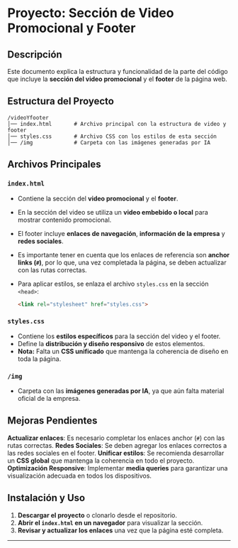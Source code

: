 # Proyecto: Sección de Video Promocional y Footer

## Descripción

Este documento explica la estructura y funcionalidad de la parte del código que incluye la **sección del video promocional** y el **footer** de la página web.

## Estructura del Proyecto

```
/videoYfooter
│── index.html       # Archivo principal con la estructura de video y footer
│── styles.css       # Archivo CSS con los estilos de esta sección
│── /img             # Carpeta con las imágenes generadas por IA
```

## Archivos Principales

### `index.html`

- Contiene la sección del **video promocional** y el **footer**.
- En la sección del video se utiliza un **video embebido o local** para mostrar contenido promocional.
- El footer incluye **enlaces de navegación**, **información de la empresa** y **redes sociales**.
- Es importante tener en cuenta que los enlaces de referencia son **anchor links (`#`)**, por lo que, una vez completada la página, se deben actualizar con las rutas correctas.
- Para aplicar estilos, se enlaza el archivo `styles.css` en la sección `<head>`:

  ```html
  <link rel="stylesheet" href="styles.css">
  ```

### `styles.css`

- Contiene los **estilos específicos** para la sección del video y el footer.
- Define la **distribución y diseño responsivo** de estos elementos.
- **Nota:** Falta un **CSS unificado** que mantenga la coherencia de diseño en toda la página.

### `/img`

- Carpeta con las **imágenes generadas por IA**, ya que aún falta material oficial de la empresa.

## Mejoras Pendientes

 **Actualizar enlaces**: Es necesario completar los enlaces anchor (`#`) con las rutas correctas.
 **Redes Sociales**: Se deben agregar los enlaces correctos a las redes sociales en el footer.
 **Unificar estilos**: Se recomienda desarrollar un **CSS global** que mantenga la coherencia en todo el proyecto.
 **Optimización Responsive**: Implementar **media queries** para garantizar una visualización adecuada en todos los dispositivos.

## Instalación y Uso

1. **Descargar el proyecto** o clonarlo desde el repositorio.
2. **Abrir el `index.html` en un navegador** para visualizar la sección.
3. **Revisar y actualizar los enlaces** una vez que la página esté completa.

---

